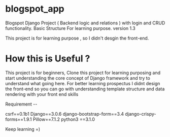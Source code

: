 # blogspot_app
Blogspot Django Project ( Backend logic and relations )  with login and CRUD functionality. Basic Structure For learning purpose. version 1.3


This project is for learning purpose , so I didn't desgin the front-end.

How this is Useful ? 
=========================
This project is for beginners, Clone this project for learning purposing and start understanding the core concept of Django framework and try to understand what going here. For better learning prospectus I didnt design the front-end so you can go with understanding template structure and data rendering with your front end skills 


Requirement -- 

csrf==0.1b1
Django==3.0.6
django-bootstrap-form==3.4
django-crispy-forms==1.9.1
Pillow==7.1.2
python3 ==3.1.0


Keep learning =) 
